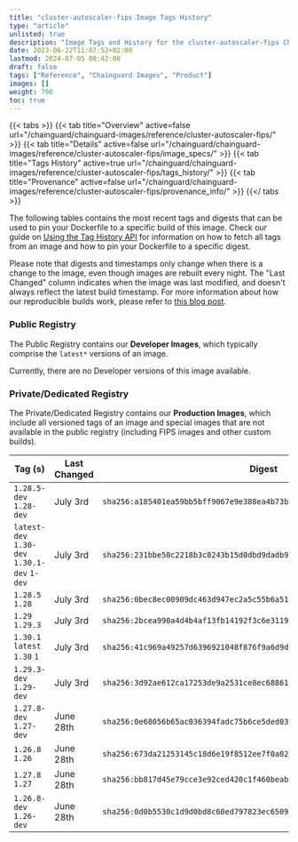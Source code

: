 ```yaml
---
title: "cluster-autoscaler-fips Image Tags History"
type: "article"
unlisted: true
description: "Image Tags and History for the cluster-autoscaler-fips Chainguard Image"
date: 2023-06-22T11:07:52+02:00
lastmod: 2024-07-05 00:42:00
draft: false
tags: ["Reference", "Chainguard Images", "Product"]
images: []
weight: 700
toc: true
---
```


{{< tabs >}}
{{< tab title="Overview" active=false url="/chainguard/chainguard-images/reference/cluster-autoscaler-fips/" >}}
{{< tab title="Details" active=false url="/chainguard/chainguard-images/reference/cluster-autoscaler-fips/image_specs/" >}}
{{< tab title="Tags History" active=true url="/chainguard/chainguard-images/reference/cluster-autoscaler-fips/tags_history/" >}}
{{< tab title="Provenance" active=false url="/chainguard/chainguard-images/reference/cluster-autoscaler-fips/provenance_info/" >}}
{{</ tabs >}}

The following tables contains the most recent tags and digests that can be used to pin your Dockerfile to a specific build of this image. Check our guide on [Using the Tag History API](/chainguard/chainguard-images/using-the-tag-history-api/) for information on how to fetch all tags from an image and how to pin your Dockerfile to a specific digest.

Please note that digests and timestamps only change when there is a change to the image, even though images are rebuilt every night. The "Last Changed" column indicates when the image was last modified, and doesn't always reflect the latest build timestamp. For more information about how our reproducible builds work, please refer to [this blog post](https://www.chainguard.dev/unchained/reproducing-chainguards-reproducible-image-builds).

### Public Registry
The Public Registry contains our **Developer Images**, which typically comprise the `latest*` versions of an image.

Currently, there are no Developer versions of this image available.

### Private/Dedicated Registry
The Private/Dedicated Registry contains our **Production Images**, which include all versioned tags of an image and special images that are not available in the public registry (including FIPS images and other custom builds).

| Tag (s)                                       | Last Changed | Digest                                                                    |
|-----------------------------------------------|--------------|---------------------------------------------------------------------------|
|  `1.28.5-dev` `1.28-dev`                      | July 3rd     | `sha256:a185401ea59bb5bff9067e9e388ea4b73b8b8a659baf6691c3b2396987aab407` |
|  `latest-dev` `1.30-dev` `1.30.1-dev` `1-dev` | July 3rd     | `sha256:231bbe50c2218b3c8243b15d0dbd9dadb9accaee9ca37193a0fe9082a7243a8d` |
|  `1.28.5` `1.28`                              | July 3rd     | `sha256:0bec8ec00909dc463d947ec2a5c55b6a5190c0abb3277b0b2f46b058f3730f19` |
|  `1.29` `1.29.3`                              | July 3rd     | `sha256:2bcea990a4d4b4af13fb14192f3c6e31199bb23e287de02f825af67d519853a3` |
|  `1.30.1` `latest` `1.30` `1`                 | July 3rd     | `sha256:41c969a49257d6396921048f876f9a6d9d547d8e36e26edaef25cf775dc000bd` |
|  `1.29.3-dev` `1.29-dev`                      | July 3rd     | `sha256:3d92ae612ca17253de9a2531ce8ec68861a7f2a6a38700609be4bab7c9a71634` |
|  `1.27.8-dev` `1.27-dev`                      | June 28th    | `sha256:0e68056b65ac036394fadc75b6ce5ded03bca4ed729881d2325a48ed8f4f27bc` |
|  `1.26.8` `1.26`                              | June 28th    | `sha256:673da21253145c18d6e19f8512ee7f0a0205ef531487f8bd48066070c725a8f1` |
|  `1.27.8` `1.27`                              | June 28th    | `sha256:bb817d45e79cce3e92ced420c1f460beab3e3d3bcbe3d3769e801f4823df008c` |
|  `1.26.8-dev` `1.26-dev`                      | June 28th    | `sha256:0d0b5530c1d9d0bd8c60ed797823ec65099235de3acebb0748587b7575a87c02` |


